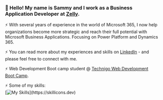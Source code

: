 ### 👋 Hello! My name is Sammy and I work as a Business Application Developer at [Zelly](https://zelly.se).

⚡ With several years of experience in the world of Microsoft 365, I now help organizations become more strategic and reach their full potential with Microsoft Business Applications. Focusing on Power Platform and Dynamics 365. 

⚡ You can read more about my experiences and skills on [LinkedIn](https://www.linkedin.com/in/sammy-olsson/) - and please feel free to connect with me.

⚡ Web Development Boot camp student @ [Technigo Web Development Boot Camp](https://www.technigo.io/web-development-boot-camp/).<br>

⚡ Some of my skills: <br>
[![My Skills](https://skillicons.dev/icons?i=html,css,js,ts,react,azure,)](https://skillicons.dev)

